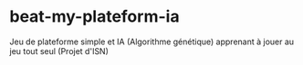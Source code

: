 # beat-my-plateform-ia
Jeu de plateforme simple et IA (Algorithme génétique) apprenant à jouer au jeu tout seul (Projet d'ISN)
